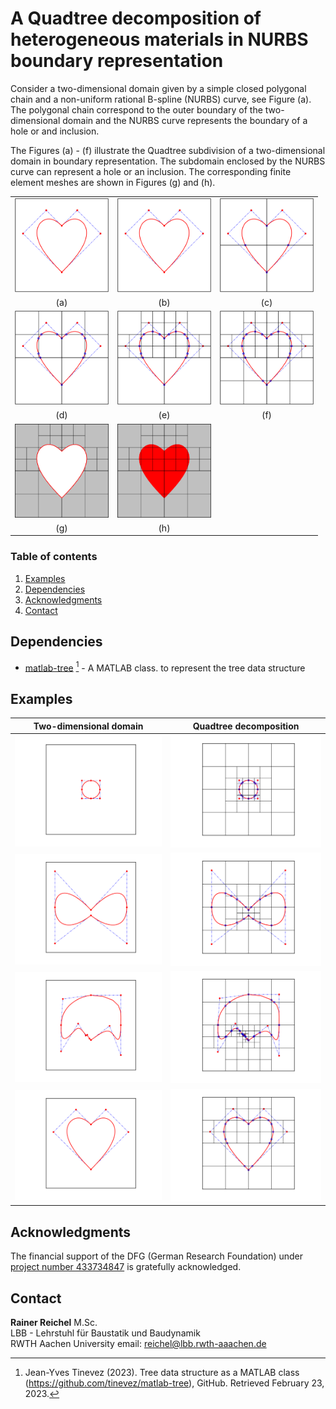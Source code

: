 # A Quadtree decomposition of heterogeneous materials in NURBS boundary representation

Consider a two-dimensional domain given by a simple closed polygonal chain and
a non-uniform rational B-spline (NURBS) curve, see Figure (a).  The polygonal chain correspond to the outer
boundary of the two-dimensional domain and the NURBS curve represents the
boundary of a hole or and inclusion.  

The Figures (a) - (f) illustrate the Quadtree subdivision of a two-dimensional
domain in boundary representation. 
The subdomain enclosed by the NURBS curve can represent a hole or an
inclusion. The corresponding finite element meshes are shown in Figures (g) and (h).

| | | |
| :---: | :---: | :---: |
| <img src="./Images/HeartQuadtreeDecomp0.png" alt=" " width="150px"/> | <img src="./Images/HeartQuadtreeDecomp0.png" alt=" " width="150px"/>  | <img src="./Images/HeartQuadtreeDecomp1.png" alt=" " width="150px"/> |
| (a)  | (b)  | (c) |
| <img src="./Images/HeartQuadtreeDecomp2.png" alt=" " width="150px"/> | <img src="./Images/HeartQuadtreeDecomp3.png" alt=" " width="150px"/> | <img src="./Images/HeartQuadtreeDecomp4.png" alt=" " width="150px"/> |
| (d) | (e) | (f) |
| <img src="./Images/HeartQuadtreeDecomp6.png" alt=" " width="150px"/> | <img src="./Images/HeartQuadtreeDecomp7.png" alt=" " width="150px"/> |  |
| (g) | (h) |  |


### Table of contents
1. [Examples](#examples)
1. [Dependencies](#dependencies)
1. [Acknowledgments](#acknowledgments)
1. [Contact](#contact)

## Dependencies

- [matlab-tree](https://github.com/tinevez/matlab-tree) [^1] - A MATLAB class.
  to represent the tree data structure

[^1]:  Jean-Yves Tinevez (2023). Tree data structure as a MATLAB class
(https://github.com/tinevez/matlab-tree), GitHub. Retrieved February 23, 2023.

## Examples

| Two-dimensional domain | Quadtree decomposition |
| :---: | :---: |
|<img src="./Examples/Circumference0.png" alt=" " width="300px"/> | <img src="./Examples/Circumference1.png" alt=" " width="300px"/> |
|<img src="./Examples/DoubleCircumference0.png" alt=" " width="300px"/> | <img src="./Examples/DoubleCircumference1.png" alt=" " width="300px"/> |
|<img src="./Examples/Mobi-Dick0.png" alt=" " width="300px"/> | <img src="./Examples/Mobi-Dick1.png" alt=" " width="300px"/> |
|<img src="./Examples/Heart0.png" alt=" " width="300px"/> | <img src="./Examples/Heart1.png" alt=" " width="300px"/> |



## Acknowledgments <a name="acknowledgments"></a>

The financial support of the DFG (German Research Foundation) under 
[project number 433734847](https://gepris.dfg.de/gepris/projekt/433734847?language=en)
is gratefully acknowledged.

## Contact <a name="contact"></a>  

**Rainer Reichel** M.Sc.  
LBB - Lehrstuhl für Baustatik und Baudynamik  
RWTH Aachen University 
email: <reichel@lbb.rwth-aaachen.de>


